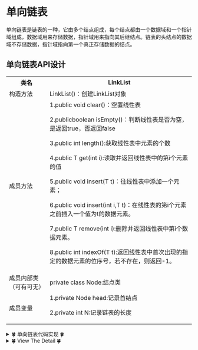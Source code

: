 # 单向链表
单向链表是链表的一种，它由多个结点组成，每个结点都由一个数据域和一个指针域组成，数据域用来存储数据，指针域用来指向其后继结点。链表的头结点的数据域不存储数据，指针域指向第一个真正存储数据的结点。


## 单向链表API设计
<table>
	<tr>
		<th>类名</th>
		<th>LinkList</th>
	</tr>
	<tr>	
		<td>构造方法</td>
		<td>LinkList()：创建LinkList对象</td>
	</tr>
	<tr>
		<td>成员方法</td>
		<td>1.public void clear()：空置线性表
      
2.publicboolean isEmpty()：判断线性表是否为空，是返回true，否返回false
  
3.public int length():获取线性表中元素的个数
      
4.public T get(int i):读取并返回线性表中的第i个元素的值
      
5.public void insert(T t)：往线性表中添加一个元素；
      
6.public void insert(int i,T t)：在线性表的第i个元素之前插入一个值为t的数据元素。
      
7.public T remove(int i):删除并返回线性表中第i个数据元素。
      
8.public int indexOf(T t):返回线性表中首次出现的指定的数据元素的位序号，若不存在，则返回-1。</td>
	</tr>
  <tr>
    <td>成员内部类（可有可无）</td>
    <td>private class Node:结点类</td>
  </tr>
    <tr>
    <td>成员变量</td>
    <td>1.private Node head:记录首结点
      
2.private int N:记录链表的长度</td>
  </tr>
</table>

<details>
<summary>&#127808; 单向链表代码实现 &#127808;</summary>

```java
package algorithm.Linear;

public class LinkList<T> {

    private Node head;
    private int N;

    private  LinkList(){
        this.head = new Node(null,null);
        this.N = 0;
    }

    public static LinkList linkListA(){
        return new LinkList();
    }

//    private class Node{
//        T item;
//        Node next;
//        public Node(T item, Node next){
//            this.item = item;
//            this.next = next;
//        }
//    }

    public void clear(){
        head.next = null;
        N = 0;
    }

    public boolean isEmpty(){
        return N == 0;
    }

    public int length(){
        return N;
    }

    public T get(int index){
        Node n = head.next;
        for( int i = 0; i < index; i++){
            n = n.next;
        }
        return (T) n.getItem();
    }

    public void insert(T t){
        Node n = head;
        while(n.next != null){
            n = n.next;
        }
        Node temp = new Node(t,null);
        n.next = temp;
        N++;
    }

    public void insert(int index, T t){
        Node pre = head;
        for(int i = 0; i < index-1; i++){
            pre = pre.next;
        }
        Node curr = pre.next;

        Node temp = new Node(t,curr);
        pre.next = temp;
        N++;

    }

    public T remove(int index){
        Node pre = head;
        for(int i = 0; i < index-1; i++){
            pre = pre.next;
        }
        Node curr = pre.next;
        Node temp = curr.next;
        pre.next = temp;
        N--;
        return (T) curr.getItem();
    }

    public int indexOf(T t){
        Node n = head;
        for (int i = 0; n.next != null; i++){
            n = n.next;
            if(n.getItem().equals(t)){
                return i;
            }
        }
        return -1;
    }
}

```
</details>
  
  
<details>
<summary>&#127808; View The Detail &#127808;</summary>

```java
package cn.itcast.algorithm.linear;

import java.util.Iterator;

public class LinkList<T> implements Iterable<T>{
    //记录头结点
    private Node head;
    //记录链表的长度
    private int N;



    //结点类
    private class Node {
        //存储数据
        T item;
        //下一个结点
        Node next;

        public Node(T item, Node next) {
            this.item = item;
            this.next = next;
        }
    }

    public LinkList() {
        //初始化头结点、
        this.head = new Node(null,null);
        //初始化元素个数
        this.N=0;
    }

    //清空链表
    public void clear() {
        head.next=null;
        this.N=0;
    }

    //获取链表的长度
    public int length() {
        return N;
    }

    //判断链表是否为空
    public boolean isEmpty() {
        return N==0;
    }

    //获取指定位置i出的元素
    public T get(int i) {

        //通过循环,从头结点开始往后找，依次找i次，就可以找到对应的元素
        Node n = head.next;
        for(int index=0;index<i;index++){
            n=n.next;
        }

        return n.item;
    }

    //向链表中添加元素t
    public void insert(T t) {
        //找到当前最后一个结点

        Node n = head;
        while(n.next!=null){
            n=n.next;
        }


        //创建新结点，保存元素t
        Node newNode = new Node(t, null);
        //让当前最后一个结点指向新结点
        n.next=newNode;
        //元素的个数+1
        N++;
    }

    //向指定位置i出，添加元素t
    public void insert(int i, T t) {
        //找到i位置前一个结点
        Node pre = head;
        for(int index=0;index<=i-1;index++){
            pre=pre.next;
        }

        //找到i位置的结点
        Node curr = pre.next;
        //创建新结点，并且新结点需要指向原来i位置的结点
        Node newNode = new Node(t, curr);
        //原来i位置的前一个节点指向新结点即可
        pre.next=newNode;
        //元素的个数+1
        N++;
    }

    //删除指定位置i处的元素，并返回被删除的元素
    public T remove(int i) {
        //找到i位置的前一个节点
        Node pre = head;
        for(int index=0;index<=i-1;i++){
            pre=pre.next;
        }
        //要找到i位置的结点
        Node curr = pre.next;
        //找到i位置的下一个结点
        Node nextNode = curr.next;
        //前一个结点指向下一个结点
        pre.next=nextNode;
        //元素个数-1
        N--;
        return curr.item;
    }

    //查找元素t在链表中第一次出现的位置
    public int indexOf(T t) {
        //从头结点开始，依次找到每一个结点，取出item，和t比较，如果相同，就找到了
        Node n = head;
        for(int i=0;n.next!=null;i++){
            n=n.next;
            if (n.item.equals(t)){
                return i;
            }
        }
        return -1;
    }


    @Override
    public Iterator<T> iterator() {
        return new LIterator();
    }

    private class LIterator implements Iterator{
        private Node n;
        public LIterator(){
            this.n=head;
        }

        @Override
        public boolean hasNext() {
            return n.next!=null;
        }

        @Override
        public Object next() {
            n = n.next;
            return n.item;
        }
    }

    //用来反转整个链表
    public void reverse(){

        //判断当前链表是否为空链表，如果是空链表，则结束运行，如果不是，则调用重载的reverse方法完成反转
        if (isEmpty()){
            return;
        }

        reverse(head.next);
    }

    //反转指定的结点curr，并把反转后的结点返回
    public Node reverse(Node curr){
        if (curr.next==null){
            head.next=curr;
            return curr;
        }
        //递归的反转当前结点curr的下一个结点；返回值就是链表反转后，当前结点的上一个结点
        Node pre = reverse(curr.next);
        //让返回的结点的下一个结点变为当前结点curr；
        pre.next=curr;
        //把当前结点的下一个结点变为null
        curr.next=null;
        return curr;
    }


}
```
</details>
  
